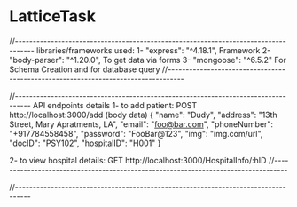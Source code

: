 # LatticeTask
//-----------------------------------------------------------------------------------
 libraries/frameworks used:
 1- "express": "^4.18.1", Framework
 2- "body-parser": "^1.20.0", To get data via forms
 3- "mongoose": "^6.5.2" For Schema Creation and for database query
//----------------------------------------------------------------------------------

//----------------------------------------------------------------------------------
API endpoints details
1- to add patient:
    POST http://localhost:3000/add
    (body data)
    {
    "name": "Dudy",
    "address": "13th Street, Mary Apratments, LA",
    "email": "foo@bar.com",
    "phoneNumber": "+917784558458",
    "password": "FooBar@123",
    "img": "img.com/url",
    "docID": "PSY102",
    "hospitalID": "H001"
    }
  
2- to view hospital details:
    GET http://localhost:3000/HospitalInfo/:hID
//----------------------------------------------------------------------------------

//----------------------------------------------------------------------------------


    
    
 
 
